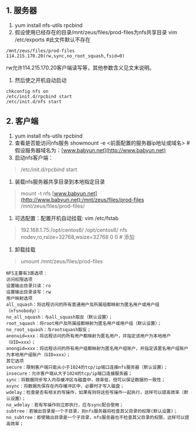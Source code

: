 ## 1. 服务器

1. yum install nfs-utils rpcbind
2. 假设使用已经存在的目录/mnt/zeus/files/prod-files为nfs共享目录 vim /etc/exports #此文件默认不存在

```
/mnt/zeus/files/prod-files 114.215.170.20(rw,sync,no_root_squash,fsid=0)
```

rw允许114.215.170.20客户端读写等，其他参数含义见文末说明。

1. 然后使之开机自动启动

```
chkconfig nfs on
/etc/init.d/rpcbind start
/etc/init.d/nfs start
```

## 2. 客户端

1. yum install nfs-utils rpcbind
2. 查看是否能访问nfs服务 showmount -e <前面配置的服务器ip地址或域名> #假设服务器域名为：[www.babyun.net](http://www.babyun.net)
3. 启动nfs客户端：

> /etc/init.d/rpcbind start

1. 装载nfs服务器共享目录到本地指定目录

> mount -t nfs [www.babyun.net](http://www.babyun.net):/mnt/zeus/files/prod-files /mnt/zeus/files/prod-files/

1. 可选配置：配置开机自动挂载: vim /etc/fstab

> 192.168.1.75:/opt/centos6/ /opt/centos6/ nfs nodev,ro,rsize=32768,wsize=32768 0 0 # 添加

1. 卸载挂载

> umount /mnt/zeus/files/prod-files

```
NFS主要有3类选项：
访问权限选项
设置输出目录只读：ro
设置输出目录读写：rw
用户映射选项
all_squash：将远程访问的所有普通用户及所属组都映射为匿名用户或用户组（nfsnobody）；
no_all_squash：与all_squash取反（默认设置）；
root_squash：将root用户及所属组都映射为匿名用户或用户组（默认设置）；
no_root_squash：与rootsquash取反；
anonuid=xxx：将远程访问的所有用户都映射为匿名用户，并指定该用户为本地用户（UID=xxx）；
anongid=xxx：将远程访问的所有用户组都映射为匿名用户组账户，并指定该匿名用户组账户为本地用户组账户（GID=xxx）；
其它选项
secure：限制客户端只能从小于1024的tcp/ip端口连接nfs服务器（默认设置）；
insecure：允许客户端从大于1024的tcp/ip端口连接服务器；
sync：将数据同步写入内存缓冲区与磁盘中，效率低，但可以保证数据的一致性；
async：将数据先保存在内存缓冲区中，必要时才写入磁盘；
wdelay：检查是否有相关的写操作，如果有则将这些写操作一起执行，这样可以提高效率（默认设置）；
no_wdelay：若有写操作则立即执行，应与sync配合使用；
subtree：若输出目录是一个子目录，则nfs服务器将检查其父目录的权限(默认设置)；
no_subtree：即使输出目录是一个子目录，nfs服务器也不检查其父目录的权限，这样可以提高效率；
```